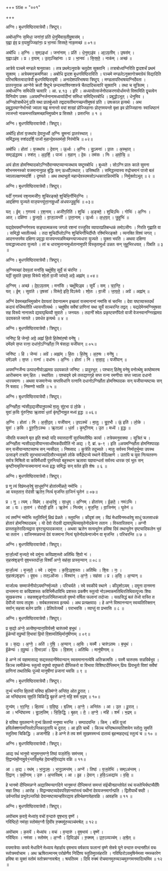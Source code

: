 +++
title = "००१"

+++


अग्निः। बुधगविष्ठिरावात्रेयौ। त्रिष्टुप्।

अबो॑ध्य॒ग्निः स॒मिधा॒ जना॑नां॒ प्रति॑ धे॒नुमि॑वाय॒तीमु॒षास॑म् ।  
य॒ह्वा इ॑व॒ प्र व॒यामु॒ज्जिहा॑नाः॒ प्र भा॒नवः॑ सिस्रते॒ नाक॒मच्छ॑ ॥ ०१॥

अबो॑धि । अ॒ग्निः । स॒म्ऽइधा॑ । जना॑नाम् । प्रति॑ । धे॒नुम्ऽइ॑व । आ॒ऽय॒तीम् । उ॒षस॑म् ।  
य॒ह्वाःऽइ॑व । प्र । व॒याम् । उ॒त्ऽजिहा॑नाः । प्र । भा॒नवः॑ । सि॒स्र॒ते॒ । नाक॑म् । अच्छ॑ ॥

आत्रेये पञ्चमे मण्डले षानुवाकाः । तत्र प्रथमेऽनुवाके चतुर्दश सूक्तानि । तत्राबोध्यग्निरिति द्वादशर्चं प्रथमं सूक्तम् । अत्रेयमनुक्रमणिका । अबोधि द्वादश बुधगविष्ठिराविति । पञ्चमे मण्डलेऽनुक्तगोत्रमाग्रेयं विद्यादिति परिभाषितत्वादात्रेयौ बुधगविष्ठिरावृषी । अनादेशपरिभाषया त्रिष्टुप् । मण्डलापरिभाषयाग्निर्देवता । प्रातरनुवाक आग्नेये क्रतौ त्रैष्टुभे छन्दस्याश्विनशस्त्रे चैतदादिचत्वारि सूक्तानि । तथा च सूत्रितम् । अबोध्यग्निः समिधेति चत्वारि । आ. ४.१३ । इरि । अध्यायोत्सर्जनोपाकरणयोर्धामन्ते विश्वमिति द्वृचत्वेन विनियोग उक्तः ॥अयमग्निर्जनानामध्वर्व्यादीनां समिधा समिद्भिरबोधि । प्रबुद्धोऽभूत् । धेनुमिव । अग्निहोत्रार्थेधेनुं प्रति यथा प्रातर्बुध्यते तद्वदायतीमागच्छन्तीमुषसं प्रति । उषःकाल इत्यर्थः । अथ प्रबुद्धस्याग्नेर्भानवो ज्वाला यह्व मनान्तो वयां शाखां प्रोज्जिहानाः प्रोद्गमयन्तो वृक्षा इव प्रोज्जिहानाः स्वाधिष्ठानं त्यजन्तो नाकमन्तरिक्षमच्छाभिमुख्येन प्र सिस्रते । प्रसरन्ति ॥ १ ॥

अग्निः। बुधगविष्ठिरावात्रेयौ। त्रिष्टुप्।

अबो॑धि॒ होता॑ य॒जथा॑य दे॒वानू॒र्ध्वो अ॒ग्निः सु॒मनाः॑ प्रा॒तर॑स्थात् ।  
समि॑द्धस्य॒ रुश॑ददर्शि॒ पाजो॑ म॒हान्दे॒वस्तम॑सो॒ निर॑मोचि ॥ ०२॥

अबो॑धि । होता॑ । य॒जथा॑य । दे॒वान् । ऊ॒र्ध्वः । अ॒ग्निः । सु॒ऽमनाः॑ । प्रा॒तः । अ॒स्था॒त् ।  
सम्ऽइ॑द्धस्य । रुश॑त् । अ॒द॒र्शि॒ । पाजः॑ । म॒हान् । दे॒वः । तम॑सः । निः । अ॒मो॒चि॒ ॥

अयं होता होमनिष्पादकोऽग्निर्देवान्यष्टव्यान्यजथाय यष्टुमबोधि । बुध्यते । सोऽग्नि प्रातः काले सुमना शोभनमनस्को यजमानानुग्रह बुद्धिः सन् ऊर्ध्वोऽस्थात् । उत्तिष्थति । समिद्धस्यास्य रुद्रोचमानं पाजो बलं ज्वालालक्षणमदर्शि । दृश्यते । अथ तथाभूतो महान्देवस्तमसोऽन्धकारान्निरमोचि । निर्मुक्तोऽभूत् ॥ २ ॥

अग्निः। बुधगविष्ठिरावात्रेयौ। त्रिष्टुप्।

यदीं॑ ग॒णस्य॑ रश॒नामजी॑गः॒ शुचि॑रङ्क्ते॒ शुचि॑भि॒र्गोभि॑र॒ग्निः ।  
आद्दक्षि॑णा युज्यते वाज॒यन्त्यु॑त्ता॒नामू॒र्ध्वो अ॑धयज्जु॒हूभिः॑ ॥ ०३॥

यत् । ई॒म् । ग॒णस्य॑ । र॒श॒नाम् । अजी॑ग॒रिति॑ । शुचिः॑ । अ॒ङ्क्ते॒ । शुचि॑ऽभिः । गोभिः॑ । अ॒ग्निः ।  
आत् । दक्षि॑णा । यु॒ज्य॒ते॒ । वा॒ज॒ऽयन्ती॑ । उ॒त्ता॒नाम् । ऊ॒र्ध्वः । अ॒ध॒य॒त् । जु॒हूभिः॑ ॥

यद्यदेमयमग्निर्गणस्य सङ्घात्मकस्य जगतो रशनां रज्जुरिव व्यापारप्रतिबन्धकं तमोऽजीगः । गिरति गृह्णाति वा । समिद्धो भवतीत्यर्थः । तदा शुचिर्दीप्तोऽग्निः शुचिभिर्गोभिर्दीप्तैः रश्मिभिरङ्क्ते । व्यनक्ति विश्वं जगत् । आदनन्तरमेव दक्षिणा प्रवृद्धा वाजयन्त्यन्नमिच्छन्त्याज्यधारा युज्यते । युक्ता भवति । अथवा दक्षिणा पव्यद्धाज्यधारा युज्यते । तां च धारामुत्तानामूर्ध्वतानामुपरि विस्तृतामूर्ध्व उन्नतः सन् जुहूभिरधयत् । पिबति ॥ ३ ॥

अग्निः। बुधगविष्ठिरावात्रेयौ। त्रिष्टुप्।

अ॒ग्निमच्छा॑ देवय॒तां मनां॑सि॒ चक्षूं॑षीव॒ सूर्ये॒ सं च॑रन्ति ।  
यदीं॒ सुवा॑ते उ॒षसा॒ विरू॑पे श्वे॒तो वा॒जी जा॑यते॒ अग्रे॒ अह्ना॑म् ॥ ०४॥

अ॒ग्निम् । अच्छ॑ । दे॒व॒ऽय॒ताम् । मनां॑सि । चक्षूं॑षिऽइव । सूर्ये॑ । सम् । च॒र॒न्ति॒ ।  
यत् । ई॒म् । सुवा॑ते । उ॒षसा॑ । विरू॑पे॒ इति॒ विऽरू॑पे । श्वे॒तः । वा॒जी । जा॒य॒ते॒ । अग्रे॑ । अह्ना॑म् ॥

अग्निं देवमच्छाभिमुख्येन देवयतां देवानात्मन इच्छतां यजमानानां नमांसि सं चरन्ति । देवा यष्टव्यास्तदर्थं कदायं वर्धिष्यतीति ध्यायन्तीत्यर्थः । चक्षुंषीव सर्वेषां प्राणिनां यथा सूर्ये सञ्चरन्ति तद्वत् । यद्यदेमेनमग्निमुषसा सह विरूपे नानारूपे द्यावापृथिव्यौ सुवाते । जनयतः । तदानीं श्वेतः प्रकृष्टवर्णोपेतो वाजी वेजनवानग्निरह्नामग्र उदयकाले जायते । प्रवर्धत इत्यर्थः ॥ ४ ॥

अग्निः। बुधगविष्ठिरावात्रेयौ। त्रिष्टुप्।

जनि॑ष्ट॒ हि जेन्यो॒ अग्रे॒ अह्नां॑ हि॒तो हि॒तेष्व॑रु॒षो वने॑षु ।  
दमे॑दमे स॒प्त रत्ना॒ दधा॑नो॒ऽग्निर्होता॒ नि ष॑सादा॒ यजी॑यान् ॥ ०५॥

जनि॑ष्ट । हि । जेन्यः॑ । अग्रे॑ । अह्ना॑म् । हि॒तः । हि॒तेषु । अ॒रु॒षः । वने॑षु ।  
दमे॑ऽदमे । स॒प्त । रत्ना॑ । दधा॑नः । अ॒ग्निः । होता॑ । नि । स॒सा॒द॒ । यजी॑यान् ॥

अयमग्निर्जेन्य उत्पादनीयोऽह्नामग्र उदयकाले जनिष्ट । प्रादुरभूत् । पश्चात् हितेषु वनेषु वनोत्थेषु काष्ठेष्वरुष आरॊचमानः सन् हितः । स्थापितः । पश्चाद्दमे दमे तत्तद्यागगृहे सप्त रत्ना रमणीयाः सप्त ज्वाला दधानो धारयमाणः । अथवा यजमानेभ्यः सप्तविधानि रत्नानि दधानोऽग्निर्होता होमनिष्पादकः सन् यजीयान्यष्टव्यः सन् नि षसाद । निषण्णो भवति ॥ ५ ॥

अग्निः। बुधगविष्ठिरावात्रेयौ। त्रिष्टुप्।

अ॒ग्निर्होता॒ न्य॑सीद॒द्यजी॑यानु॒पस्थे॑ मा॒तुः सु॑र॒भा उ॑ लो॒के ।  
युवा॑ क॒विः पु॑रुनि॒ष्ठ ऋ॒तावा॑ ध॒र्ता कृ॑ष्टी॒नामु॒त मध्य॑ इ॒द्धः ॥ ०६॥

अ॒ग्निः । होता॑ । नि । अ॒सी॒द॒त् । यजी॑यान् । उ॒पऽस्थे॑ । मा॒तुः । सु॒र॒भौ । ऊं॒ इति॑ । लो॒के ।  
युवा॑ । क॒विः । पु॒रु॒निः॒ऽस्थः । ऋ॒तऽवा॑ । ध॒र्ता । कृ॒ष्टी॒नाम् । उ॒त । मध्ये॑ । इ॒द्धः ॥

जीवति यजमाने मृत इति शब्दो यदि स्यात्तदानीं सुरभिमतीष्ठिः कार्या । तत्रेयमनुवाक्या । सूत्रितं च । अग्निर्होता न्यसीदद्यजीयान्त्साध्वीमकर्देववीतिं नो अद्य । ऐ. ब्रां. ७-९ । इति ॥अयमग्निर्होता होमनिश्पादहः सन् यजीयान्यश्टव्यश्च सन् न्यसीदत् । निषसाद । कुत्रेति तदुच्यते । मातुः सर्वस्य निर्मातुर्भूम्या उपस्थ उत्सङ्गे तत्रापि सुरभावाज्यादिसौरभ्ययुक्ते लोके सर्वैर्द्रष्टव्ये स्थाने वेदिलक्षणे । उतापि च युवा नित्यतरुणः सर्वत्र मिश्रितो वा कविर्मेधावी पुरुनिःष्ठो बहुस्थान ऋतावा यज्ञवान्धर्ता सर्वस्य धारक एवं भूतः सन् कृष्टीनामृत्विग्यजमानानां मध्य इद्धः समिद्धः सन् वर्तत इति शेषः ॥ ६ ॥

अग्निः। बुधगविष्ठिरावात्रेयौ। त्रिष्टुप्।

प्र णु त्यं विप्र॑मध्व॒रेषु॑ सा॒धुम॒ग्निं होता॑रमीळते॒ नमो॑भिः ।  
आ यस्त॒तान॒ रोद॑सी ऋ॒तेन॒ नित्यं॑ मृजन्ति वा॒जिनं॑ घृ॒तेन॑ ॥ ०७॥

प्र । नु । त्यम् । विप्र॑म् । अ॒ध्व॒रेषु॑ । सा॒धुम् । अ॒ग्निम् । होता॑रम् । ई॒ळ॒ते॒ । नमः॑ऽभिः ।  
आ । यः । त॒तान॑ । रोद॑सी॒ इति॑ । ऋ॒तेन॑ । नित्य॑म् । मृ॒ज॒न्ति॒ । वा॒जिन॑म् । घृ॒तेन॑ ॥

त्यं तमग्निं नमोभिः स्तुतिभिर्नु क्षिप्रं प्रेळते । स्तुवन्ति । कीदृशं तम् । विप्रं मेधाविनमध्वरेषु साधुं फलसाधकं होतारं होमनिष्पादकम् । यो देवो रोदसी द्यावापृथिव्यावृतेनोदकेना ततान । विस्तारितवान् । अग्नौ प्रास्ताहुतेरादित्यद्वारा वृश्ट्युत्पादकत्वात् । अथवा ऋतेन सत्यभूतेन हविषा दिवं तथाभूतेन वृष्ट्यादिफलेन भुवं चा ततान । वाजिनमन्नवन्तं देवं यजमाना नित्यं घृतेनोदकेनाज्येन वा मृजन्ति । परिचरन्ति ॥ ७ ॥

अग्निः। बुधगविष्ठिरावात्रेयौ। त्रिष्टुप्।

मा॒र्जा॒ल्यो॑ मृज्यते॒ स्वे दमू॑नाः कविप्रश॒स्तो अति॑थिः शि॒वो नः॑ ।  
स॒हस्र॑शृङ्गो वृष॒भस्तदो॑जा॒ विश्वाँ॑ अग्ने॒ सह॑सा॒ प्रास्य॒न्यान् ॥ ०८॥

मा॒र्जा॒ल्यः॑ । मृ॒ज्य॒ते॒ । स्वे । दमू॑नाः । क॒वि॒ऽप्र॒श॒स्तः । अति॑थिः । शि॒वः । नः॒ ।  
स॒हस्र॑ऽशृङ्गः । वृ॒ष॒भः । तत्ऽओ॑जाः । विश्वा॑न् । अ॒ग्ने॒ । सह॑सा । प्र । अ॒सि॒ । अ॒न्यान् ॥

मार्जाल्यः सम्मार्जनीयोऽयमग्निर्मृज्यते । परिचर्यते । स्वे स्वकीये स्थाने । कीदृशोऽयम् । दमूना दानमना दान्तमना वा कविप्रशस्तः कविभिर्मेधाविभिः प्रशस्तः प्रकर्षेण स्तुत्यो नोऽस्माकमतिथिरतिथिवत्पूज्यः शिवः सुखकरश्च । सहस्रशृङ्गोऽपरिमितज्वालो वृषभो वर्षिता फलानां तदोजाः । यत्प्रसिद्धं बलं तेजो वास्ति त देवौजो यस्य तादृशः । सर्वबलस्वरूप इत्यर्थः । अथ प्रत्यक्षवादः । हे अग्ने विश्वानन्यान् स्वव्यतिरिक्तान् सर्वान् सहसा बलेन प्रासि । प्रेतिपरेत्यर्थे । पराभवसि । व्याप्तुं वा प्रभवसि ॥ ८ ॥

अग्निः। बुधगविष्ठिरावात्रेयौ। त्रिष्टुप्।

प्र स॒द्यो अ॑ग्ने॒ अत्ये॑ष्य॒न्याना॒विर्यस्मै॒ चारु॑तमो ब॒भूथ॑ ।  
ई॒ळेन्यो॑ वपु॒ष्यो॑ वि॒भावा॑ प्रि॒यो वि॒शामति॑थि॒र्मानु॑षीणाम् ॥ ०९॥

प्र । स॒द्यः । अ॒ग्ने॒ । अति॑ । ए॒षि॒ । अ॒न्यान् । आ॒विः । यस्मै॑ । चारु॑ऽतमः । ब॒भूथ॑ ।  
ई॒ळेन्यः॑ । व॒पु॒ष्यः॑ । वि॒भाऽवा॑ । प्रि॒यः । वि॒शाम् । अति॑थिः । मानु॑षीणाम् ॥

हे अग्ने त्वं यज्ञमासाद्य सद्यस्तदानीमेवान्यान् स्वसमानानत्येषि अतिक्रामसि । यस्मै चारुतमः सन्नविर्बभूव । किञ्च त्वमीळेन्यः स्तुत्यो वपुष्यो वपुष्करो दीप्तिकरो वा विभावा विशिष्टदीप्तिमान् प्रियः प्रियभूतो विशां सर्वेषां प्राणिनां तथातिथिः पूज्यो मानुषीणां प्रजानां भवसि ॥ ९ ॥

अग्निः। बुधगविष्ठिरावात्रेयौ। त्रिष्टुप्।

तुभ्यं॑ भरन्ति क्षि॒तयो॑ यविष्ठ ब॒लिम॑ग्ने॒ अन्ति॑त॒ ओत दू॒रात् ।  
आ भन्दि॑ष्ठस्य सुम॒तिं चि॑किद्धि बृ॒हत्ते॑ अग्ने॒ महि॒ शर्म॑ भ॒द्रम् ॥ १०॥

तुभ्य॑म् । भ॒र॒न्ति॒ । क्षि॒तयः॑ । य॒वि॒ष्ठ॒ । ब॒लिम् । अ॒ग्ने॒ । अन्ति॑तः । आ । उ॒त । दू॒रात् ।  
आ । भन्दि॑ष्ठस्य । सु॒ऽम॒तिम् । चि॒कि॒द्धि॒ । बृ॒हत् । ते॒ । अ॒ग्ने॒ । महि॑ । शर्म॑ । भ॒द्रम् ॥

हे यविष्ठ युवतमाग्ने तुभ्यं क्षितयो मनुष्या भरन्ति । सम्पादयन्ति । किम् । बलिं पूजां हविर्लक्शणामन्तितोऽन्तिकादुतापि च दूरात् । आ इति चार्थे । किञ्च भन्दिष्थस्यातिशयेन स्तोतुः सुमतिं स्तुतिमा चिकिद्धिः । अजानीहि । हे अग्ने ते तव शर्म सुखमस्मभ्यं दातव्यं बृहन्महद्भद्रं स्तुत्यं च ॥ १० ॥

अग्निः। बुधगविष्ठिरावात्रेयौ। त्रिष्टुप्।

आद्य रथं॑ भानुमो भानु॒मन्त॒मग्ने॒ तिष्ठ॑ यज॒तेभिः॒ सम॑न्तम् ।  
वि॒द्वान्प॑थी॒नामु॒र्व१॒॑न्तरि॑क्ष॒मेह दे॒वान्ह॑वि॒रद्या॑य वक्षि ॥ ११॥

आ । अ॒द्य । रथ॑म् । भा॒नु॒ऽमः॒ । भा॒नु॒ऽमन्त॑म् । अग्ने॑ । तिष्ठ॑ । य॒ज॒तेभिः॑ । सम्ऽअ॑न्तम् ।  
वि॒द्वान् । प॒थी॒नाम् । उ॒रु । अ॒न्तरि॑क्षम् । आ । इ॒ह । दे॒वान् । ह॒विः॒ऽअद्या॑य । व॒क्षि॒ ॥

हे भानमो दीप्तिमन्नग्ने अद्यास्मिन्यागदिने भानुमन्तं दीप्तिमन्तं समन्तं संईचीनप्रान्तोपेतं रथं यजतेभिर्यष्टव्यैर्देवैः सहा तिष्ठ । आरोह । विद्वान्यष्टव्यदेवपरिज्ञानवांस्त्वं पथीनां देवयजनमार्गान्प्रति । द्वितीयार्थे षष्ठी । उर्वन्तरिक्षं प्रभुतेऽन्तरिक्षे देवान्यष्टव्यान्हविरद्याय हविर्भक्षणायेहावक्षि । आवहसि ॥ ११ ॥

अग्निः। बुधगविष्ठिरावात्रेयौ। त्रिष्टुप्।

अवो॑चाम क॒वये॒ मेध्या॑य॒ वचो॑ व॒न्दारु॑ वृष॒भाय॒ वृष्णे॑ ।  
गवि॑ष्ठिरो॒ नम॑सा॒ स्तोम॑म॒ग्नौ दि॒वी॑व रु॒क्ममु॑रु॒व्यञ्च॑मश्रेत् ॥ १२॥

अवो॑चाम । क॒वये॑ । मेध्या॑य । वचः॑ । व॒न्दारु॑ । वृ॒ष॒भाय॑ । वृष्णे॑ ।  
गवि॑ष्ठिरः । नम॑सा । स्तोम॑म् । अ॒ग्नौ । दि॒विऽइ॑व । रु॒क्मम् । उ॒रु॒ऽव्यञ्च॑म् । अ॒श्रे॒त् ॥

वयमात्रेयाः कवये मेधाविने मेध्याय मेहार्हाय वृषभाय वर्षकाय फलानां वृष्णे सेक्त्रे यूने वन्दारु वन्दनशीलं वचः स्तोत्रमवोचाम । अथ ऋषिरात्मानम् परोक्षेणैव निर्दिश्य स्तुतिमुपसंहरति । गविष्ठिरोऽयमृषिर्नमसा नमस्कारेण हविषा वा युक्तं स्तोमं स्तोत्रमग्नावश्रेत् । श्रयतिस्म । दिवि रुक्मं रोचमानमुरुव्यञ्चमुरुगमनमादित्यमिव ॥ १२ ॥